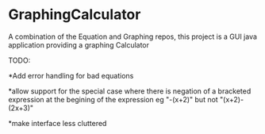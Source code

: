GraphingCalculator
==================

A combination of the Equation and Graphing repos, this project is a GUI java application providing a graphing Calculator


TODO:

*Add error handling for bad equations


*allow support for the special case where there is negation of a bracketed expression at the begining of the expression
eg "-(x+2)" but not "(x+2)-(2x+3)"

*make interface less cluttered
